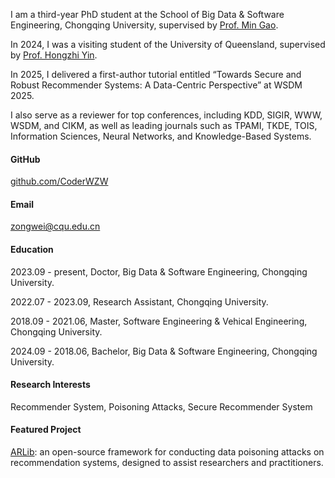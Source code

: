 I am a third-year PhD student at the School of Big Data & Software Engineering, Chongqing University, supervised by [Prof. Min Gao](https://www.cse.cqu.edu.cn/info/2095/7111.htm).

In 2024, I was a visiting student of the University of Queensland, supervised by [Prof. Hongzhi Yin](https://sites.google.com/view/hongzhi-yin/home). 

In 2025, I delivered a first-author tutorial entitled “Towards Secure and Robust Recommender Systems: A Data-Centric Perspective” at WSDM 2025.

I also serve as a reviewer for top conferences, including KDD, SIGIR, WWW, WSDM, and CIKM, as well as leading journals such as TPAMI, TKDE, TOIS, Information Sciences, Neural Networks, and Knowledge-Based Systems.

#### GitHub
[ github.com/CoderWZW](https://github.com/CoderWZW)

#### Email
zongwei@cqu.edu.cn

#### Education
2023.09 - present, Doctor, Big Data & Software Engineering, Chongqing University.

2022.07 - 2023.09, Research Assistant, Chongqing University.

2018.09 - 2021.06, Master, Software Engineering & Vehical Engineering, Chongqing University.

2024.09 - 2018.06, Bachelor, Big Data & Software Engineering, Chongqing University.

#### Research Interests
Recommender System, Poisoning Attacks, Secure Recommender System

#### Featured Project 
[ARLib](https://github.com/CoderWZW/ARLib/tree/main): an open-source framework for conducting data poisoning attacks on recommendation systems, designed to assist researchers and practitioners.
